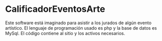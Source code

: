 # CalificadorEventosArte
Este software está imaginado para asistir a los jurados de algún evento artístico. El lenguaje de programación usado es php y la base de datos es MySql. El código contiene al sitio y los activos necesarios.
